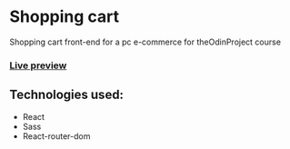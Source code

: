 # Shopping cart

Shopping cart front-end for a pc e-commerce for theOdinProject course  

### [Live preview](https://lucasarce4.github.io/shopping-cart/)

## Technologies used:
* React
* Sass
* React-router-dom
